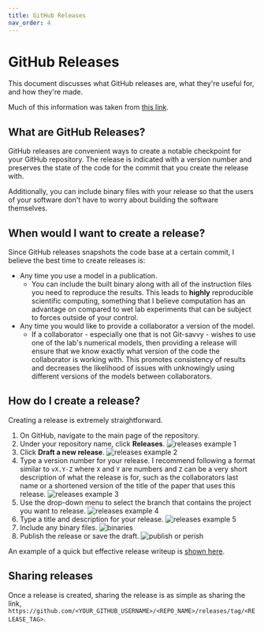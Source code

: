 ```yaml
---
title: GitHub Releases
nav_order: 4
---
```


# GitHub Releases

This document discusses what GitHub releases are, what they're useful for, and how they're made. 

Much of this information was taken from [this link](https://help.github.com/en/github/administering-a-repository/managing-releases-in-a-repository).

## What are GitHub Releases?

GitHub releases are convenient ways to create a notable checkpoint for your GitHub repository. The release is indicated with a version number and preserves the state of the code for the commit that you create the release with.

Additionally, you can include binary files with your release so that the users of your software don't have to worry about building the software themselves.

## When would I want to create a release?

Since GitHub releases snapshots the code base at a certain commit, I believe the best time to create releases is:

+ Any time you use a model in a publication. 
    + You can include the built binary along with all of the instruction files you need to reproduce the results. This leads to **highly** reproducible scientific computing, something that I believe computation has an advantage on compared to wet lab experiments that can be subject to forces outside of your control.
+ Any time you would like to provide a collaborator a version of the model. 
    + If a collaborator - especially one that is not Git-savvy - wishes to use one of the lab's numerical models, then providing a release will ensure that we know exactly what version of the code the collaborator is working with. This promotes consistency of results and decreases the likelihood of issues with unknowingly using different versions of the models between collaborators.

## How do I create a release?

Creating a release is extremely straightforward.

1. On GitHub, navigate to the main page of the repository.
2. Under your repository name, click **Releases**.
    ![releases example 1](https://help.github.com/assets/images/help/releases/release-link.png)
3. Click **Draft a new release**.
    ![releases example 2](https://help.github.com/assets/images/help/releases/draft_release_button.png)
4. Type a version number for your release. I recommend following a format similar to `vX.Y-Z` where `X` and `Y` are numbers and `Z` can be a very short description of what the release is for, such as the collaborators last name or a shortened version of the title of the paper that uses this release.
    ![releases example 3](https://help.github.com/assets/images/help/releases/releases-tag-version.png)
5. Use the drop-down menu to select the branch that contains the project you want to release.
    ![releases example 4](https://help.github.com/assets/images/help/releases/releases-tag-branch.png)
6. Type a title and description for your release.
    ![releases example 5](https://help.github.com/assets/images/help/releases/releases_description.png)
7. Include any binary files.
    ![binaries](https://help.github.com/assets/images/help/releases/releases_adding_binary.gif)
8. Publish the release or save the draft.
    ![publish or perish](https://help.github.com/assets/images/help/releases/release_buttons.png)

An example of a quick but effective release writeup is [shown here](https://github.com/jekyll/minima/releases/tag/2.4.0).

## Sharing releases

Once a release is created, sharing the release is as simple as sharing the link, `https://github.com/<YOUR_GITHUB_USERNAME>/<REPO_NAME>/releases/tag/<RELEASE_TAG>`.